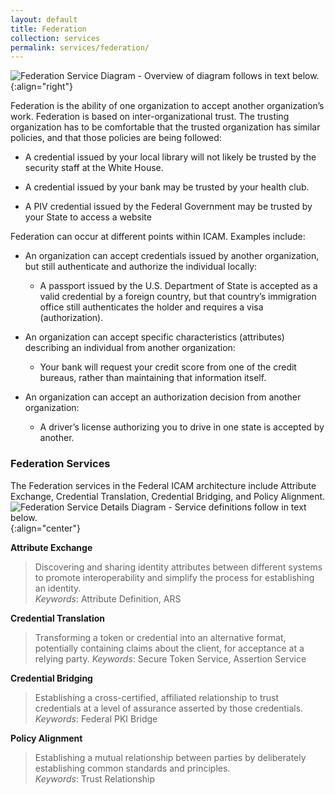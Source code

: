 ```yaml
---
layout: default
title: Federation
collection: services
permalink: services/federation/
---
```

![Federation Service Diagram - Overview of diagram follows in text below.]({{site.baseurl}}/img/Federation.png){:align="right"}

Federation is the ability of one organization to accept another
organization’s work. Federation is based on inter-organizational trust.
The trusting organization has to be comfortable that the trusted
organization has similar policies, and that those policies are being
followed:

* A credential issued by your local library will not likely be trusted
by the security staff at the White House.

* A credential issued by your bank may be trusted by your health
club.

* A PIV credential issued by the Federal Government may be trusted by your State to access a website

Federation can occur at different points within ICAM. Examples include:

* An organization can accept credentials issued by another organization,
but still authenticate and authorize the individual locally:
  * A passport issued by the U.S. Department of State is accepted as a
valid credential by a foreign country, but that country’s immigration
office still authenticates the holder and requires a visa
(authorization).

* An organization can accept specific characteristics (attributes) describing
an individual from another organization:
  * Your bank will request your credit score from one of the credit
bureaus, rather than maintaining that information itself.

* An organization can accept an authorization decision from another
organization:
  * A driver’s license authorizing you to drive in one state is accepted by
another.

### Federation Services
The Federation services in the Federal ICAM architecture include Attribute Exchange, Credential Translation, Credential Bridging, and Policy Alignment.
![Federation Service Details Diagram - Service definitions follow in text below.]({{site.baseurl}}/img/federation_services_detailed.png){:align="center"}

**Attribute Exchange**  

> Discovering and sharing identity attributes between different systems to promote interoperability and simplify the process for establishing an identity.  
_Keywords_: Attribute Definition, ARS  

**Credential Translation**  

> Transforming a token or credential into an alternative format, potentially containing claims about the client, for acceptance at a relying party.
_Keywords_: Secure Token Service, Assertion Service  

**Credential Bridging**  

> Establishing a cross-certified, affiliated relationship to trust credentials at a level of assurance asserted by those credentials.  
_Keywords_: Federal PKI Bridge  

**Policy Alignment**  

> Establishing a mutual relationship between parties by deliberately establishing common standards and principles.  
_Keywords_: Trust Relationship  
